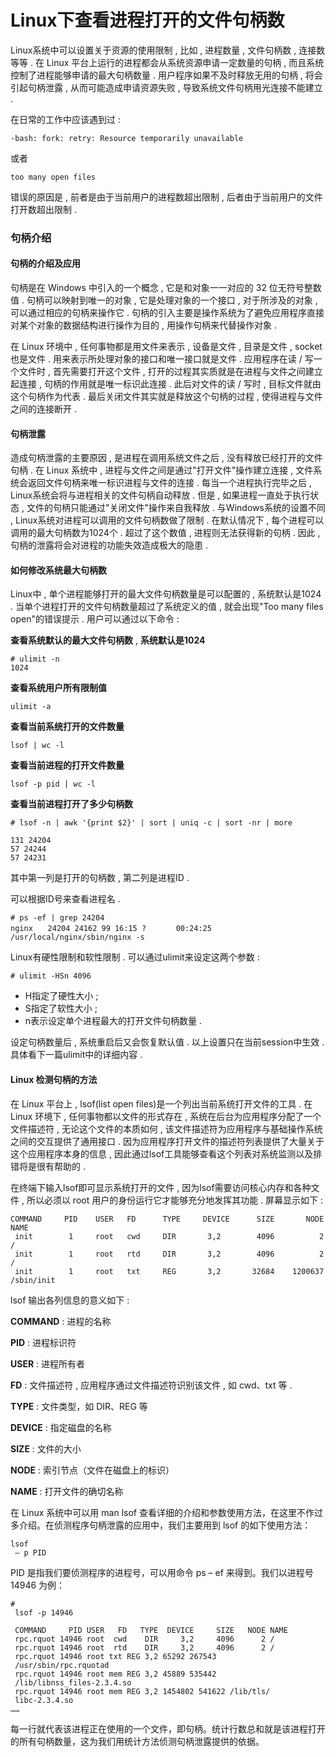 # Linux下查看进程打开的文件句柄数

Linux系统中可以设置关于资源的使用限制 , 比如 , 进程数量 , 文件句柄数 , 连接数等等 . 在 Linux 平台上运行的进程都会从系统资源申请一定数量的句柄 , 而且系统控制了进程能够申请的最大句柄数量 . 用户程序如果不及时释放无用的句柄 , 将会引起句柄泄露 , 从而可能造成申请资源失败 , 导致系统文件句柄用光连接不能建立 .

在日常的工作中应该遇到过 :

```
-bash: fork: retry: Resource temporarily unavailable
```

或者

```
too many open files
```

错误的原因是 , 前者是由于当前用户的进程数超出限制 , 后者由于当前用户的文件打开数超出限制 .

### 句柄介绍

#### 句柄的介绍及应用

句柄是在 Windows 中引入的一个概念 , 它是和对象一一对应的 32 位无符号整数值 . 句柄可以映射到唯一的对象 , 它是处理对象的一个接口 , 对于所涉及的对象 , 可以通过相应的句柄来操作它 . 句柄的引入主要是操作系统为了避免应用程序直接对某个对象的数据结构进行操作为目的 , 用操作句柄来代替操作对象 .

在 Linux 环境中 , 任何事物都是用文件来表示 , 设备是文件 , 目录是文件 , socket也是文件 . 用来表示所处理对象的接口和唯一接口就是文件 . 应用程序在读 / 写一个文件时 , 首先需要打开这个文件 , 打开的过程其实质就是在进程与文件之间建立起连接 , 句柄的作用就是唯一标识此连接 . 此后对文件的读 / 写时 , 目标文件就由这个句柄作为代表 . 最后关闭文件其实就是释放这个句柄的过程 , 使得进程与文件之间的连接断开 .

#### 句柄泄露

造成句柄泄露的主要原因 , 是进程在调用系统文件之后 , 没有释放已经打开的文件句柄 . 在 Linux 系统中 , 进程与文件之间是通过"打开文件"操作建立连接 , 文件系统会返回文件句柄来唯一标识进程与文件的连接 . 每当一个进程执行完毕之后 , Linux系统会将与进程相关的文件句柄自动释放 . 但是 , 如果进程一直处于执行状态 , 文件的句柄只能通过"关闭文件"操作来自我释放 . 与Windows系统的设置不同 , Linux系统对进程可以调用的文件句柄数做了限制 . 在默认情况下 , 每个进程可以调用的最大句柄数为1024个 . 超过了这个数值 , 进程则无法获得新的句柄 . 因此 , 句柄的泄露将会对进程的功能失效造成极大的隐患 .

#### 如何修改系统最大句柄数

Linux中 , 单个进程能够打开的最大文件句柄数量是可以配置的 , 系统默认是1024 . 当单个进程打开的文件句柄数量超过了系统定义的值 , 就会出现"Too many files open"的错误提示 . 用户可以通过以下命令 :

**查看系统默认的最大文件句柄数** , **系统默认是1024**

```
# ulimit -n
1024
```

**查看系统用户所有限制值**

```
ulimit -a
```

**查看当前系统打开的文件数量**

```
lsof | wc -l
```

**查看当前进程的打开文件数量**

```
lsof -p pid | wc -l
```

**查看当前进程打开了多少句柄数**

```
# lsof -n | awk '{print $2}' | sort | uniq -c | sort -nr | more

131 24204
57 24244
57 24231
```

其中第一列是打开的句柄数 , 第二列是进程ID .

可以根据ID号来查看进程名 .

```
# ps -ef | grep 24204
nginx　　24204 24162 99 16:15 ?　　　　00:24:25 /usr/local/nginx/sbin/nginx -s
```

Linux有硬性限制和软性限制 . 可以通过ulimit来设定这两个参数 :

```
# ulimit -HSn 4096
```

* H指定了硬性大小 ;
* S指定了软性大小 ; 
* n表示设定单个进程最大的打开文件句柄数量 .

设定句柄数量后 , 系统重启后又会恢复默认值 . 以上设置只在当前session中生效 . 具体看下一篇ulimit中的详细内容 .

#### Linux 检测句柄的方法

在 Linux 平台上 , lsof\(list open files\)是一个列出当前系统打开文件的工具 . 在 Linux 环境下 , 任何事物都以文件的形式存在 , 系统在后台为应用程序分配了一个文件描述符 , 无论这个文件的本质如何 , 该文件描述符为应用程序与基础操作系统之间的交互提供了通用接口 . 因为应用程序打开文件的描述符列表提供了大量关于这个应用程序本身的信息 , 因此通过lsof工具能够查看这个列表对系统监测以及排错将是很有帮助的 .

在终端下输入lsof即可显示系统打开的文件 , 因为lsof需要访问核心内存和各种文件 , 所以必须以 root 用户的身份运行它才能够充分地发挥其功能 . 屏幕显示如下 :

```
COMMAND     PID    USER   FD      TYPE     DEVICE      SIZE       NODE NAME 
 init        1     root   cwd     DIR       3,2        4096          2 / 
 init        1     root   rtd     DIR       3,2        4096          2 / 
 init        1     root   txt     REG       3,2       32684    1200637 /sbin/init
```

lsof 输出各列信息的意义如下 :

**COMMAND** : 进程的名称

**PID** : 进程标识符

**USER** : 进程所有者

**FD** : 文件描述符 , 应用程序通过文件描述符识别该文件 , 如 cwd、txt 等 .

**TYPE** : 文件类型，如 DIR、REG 等

**DEVICE** : 指定磁盘的名称

**SIZE** : 文件的大小 

**NODE** : 索引节点（文件在磁盘上的标识）

**NAME** : 打开文件的确切名称

在 Linux 系统中可以用 man lsof 查看详细的介绍和参数使用方法，在这里不作过多介绍。在侦测程序句柄泄露的应用中，我们主要用到 lsof 的如下使用方法：

```
lsof
 – p PID
```

PID 是指我们要侦测程序的进程号，可以用命令 ps – ef 来得到。我们以进程号 14946 为例：

```
#
 lsof -p 14946 

 COMMAND     PID USER   FD   TYPE  DEVICE     SIZE   NODE NAME 
 rpc.rquot 14946 root  cwd    DIR     3,2     4096      2 / 
 rpc.rquot 14946 root  rtd    DIR     3,2     4096      2 / 
 rpc.rquot 14946 root txt REG 3,2 65292 267543 
 /usr/sbin/rpc.rquotad 
 rpc.rquot 14946 root mem REG 3,2 45889 535442 
 /lib/libnss_files-2.3.4.so 
 rpc.rquot 14946 root mem REG 3,2 1454802 541622 /lib/tls/ 
 libc-2.3.4.so 
……
```

每一行就代表该进程正在使用的一个文件，即句柄。统计行数总和就是该进程打开的所有句柄数量，这为我们用统计方法侦测句柄泄露提供的依据。

